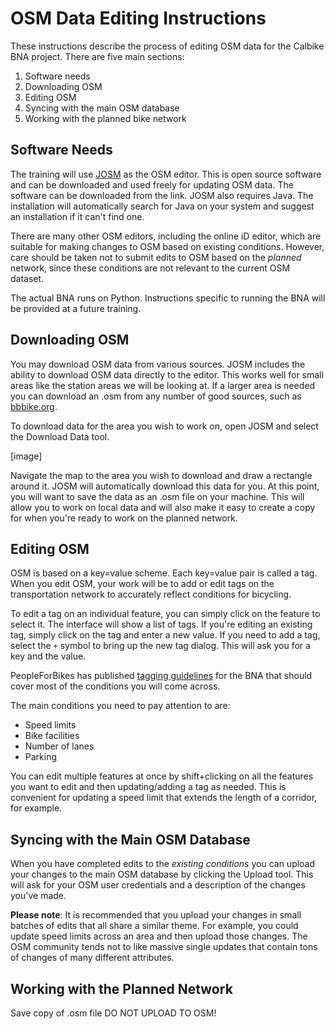 # OSM Data Editing Instructions

These instructions describe the process of editing OSM data for the Calbike BNA
project. There are five main sections:

1. Software needs
2. Downloading OSM
3. Editing OSM
4. Syncing with the main OSM database
5. Working with the planned bike network

## Software Needs

The training will use [JOSM](https://josm.openstreetmap.de/) as the OSM editor.
This is open source software and can be downloaded and used freely for updating
OSM data. The software can be downloaded from the link. JOSM also requires Java.
The installation will automatically search for Java on your system and suggest
an installation if it can't find one.

There are many other OSM editors, including the online iD editor, which are
suitable for making changes to OSM based on existing conditions. However, care
should be taken not to submit edits to OSM based on the _planned_ network, since
these conditions are not relevant to the current OSM dataset.

The actual BNA runs on Python. Instructions specific to running the BNA will be
provided at a future training.

## Downloading OSM

You may download OSM data from various sources. JOSM includes the ability to
download OSM data directly to the editor. This works well for small areas like
the station areas we will be looking at. If a larger area is needed you can
download an .osm from any number of good sources, such as
[bbbike.org](https://extract.bbbike.org/).

To download data for the area you wish to work on, open JOSM and select the
Download Data tool.

[image]

Navigate the map to the area you wish to download and draw a rectangle around
it. JOSM will automatically download this data for you. At this point, you will
want to save the data as an .osm file on your machine. This will allow you to
work on local data and will also make it easy to create a copy for when you're
ready to work on the planned network.

## Editing OSM

OSM is based on a key=value scheme. Each key=value pair is called a tag. When
you edit OSM, your work will be to add or edit tags on the transportation
network to accurately reflect conditions for bicycling.

To edit a tag on an individual feature, you can simply click on the feature to
select it. The interface will show a list of tags. If you're editing an existing
tag, simply click on the tag and enter a new value. If you need to add a tag,
select the `+` symbol to bring up the new tag dialog. This will ask you for a
key and the value.

PeopleForBikes has published [tagging
guidelines](https://docs.google.com/document/d/1HuAXQUnCEcv9aLZyIDHkLTJ5ZSKfB-U4MlJSmN-1BLk/edit?usp=sharing)
for the BNA that should cover most of the conditions you will come across.

The main conditions you need to pay attention to are:

- Speed limits
- Bike facilities
- Number of lanes
- Parking

You can edit multiple features at once by shift+clicking on all the features you
want to edit and then updating/adding a tag as needed. This is convenient for
updating a speed limit that extends the length of a corridor, for example.

## Syncing with the Main OSM Database

When you have completed edits to the _existing conditions_ you can upload your
changes to the main OSM database by clicking the Upload tool. This will ask for
your OSM user credentials and a description of the changes you've made.

**Please note**: It is recommended that you upload your changes in small batches
of edits that all share a similar theme. For example, you could update speed
limits across an area and then upload those changes. The OSM community tends not
to like massive single updates that contain tons of changes of many different
attributes.

## Working with the Planned Network

Save copy of .osm file
DO NOT UPLOAD TO OSM!
